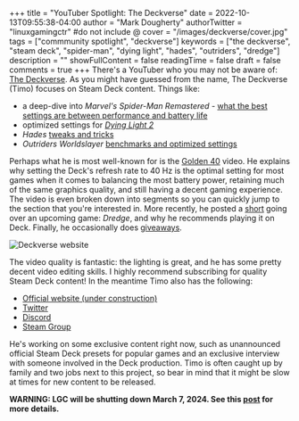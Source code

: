 +++
title = "YouTuber Spotlight: The Deckverse"
date = 2022-10-13T09:55:38-04:00
author = "Mark Dougherty"
authorTwitter = "linuxgamingctr" #do not include @
cover = "/images/deckverse/cover.jpg"
tags = ["commmunity spotlight", "deckverse"]
keywords = ["the deckverse", "steam deck", "spider-man", "dying light", "hades", "outriders", "dredge"]
description = ""
showFullContent = false
readingTime = false
draft = false
comments = true
+++
There's a YouTuber who you may not be aware of: [The Deckverse](https://www.youtube.com/c/TheDeckverse/featured). As you might have guessed from the name, The Deckverse (Timo) focuses on Steam Deck content. Things like:
- a deep-dive into *Marvel's Spider-Man Remastered* - [what the best settings are between performance and battery life](https://www.youtube.com/watch?v=2CKsRN_2B0A)
- optimized settings for [*Dying Light 2*](https://www.youtube.com/watch?v=z89xo_C3P3c)
- *Hades* [tweaks and tricks](https://www.youtube.com/watch?v=UmpQdWZWQK4)
- *Outriders Worldslayer* [benchmarks and optimized settings](https://www.youtube.com/watch?v=XrpeCvw5WrE)

Perhaps what he is most well-known for is the [Golden 40](https://youtu.be/DA2EqFqIPM4) video. He explains why setting the Deck's refresh rate to 40 Hz is the optimal setting for most games when it comes to balancing the most battery power, retaining much of the same graphics quality, and still having a decent gaming experience. The video is even broken down into segments so you can quickly jump to the section that you're interested in. More recently, he posted a [short](https://www.youtube.com/shorts/wfkPf6D6znQ) going over an upcoming game: *Dredge*, and why he recommends playing it on Deck. Finally, he occasionally does [giveaways](https://youtu.be/3fJBDwNm0M8).

![Deckverse website](/images/deckverse/website.jpg)

The video quality is fantastic: the lighting is great, and he has some pretty decent video editing skills. I highly recommend subscribing for quality Steam Deck content! In the meantime Timo also has the following:
- [Official website (under construction)](https://www.deckver.se/)
- [Twitter](https://twitter.com/TDeckverse)
- [Discord](https://discord.gg/E2BmFhA3gT)
- [Steam Group](https://steamcommunity.com/groups/TheDeckverse)

He's working on some exclusive content right now, such as unannounced official Steam Deck presets for popular games and an exclusive interview with someone involved in the Deck production. Timo is often caught up by family and two jobs next to this project, so bear in mind that it might be slow at times for new content to be released.

**WARNING: LGC will be shutting down March 7, 2024. See this [post](https://linuxgamingcentral.com/posts/the-end-of-lgc/) for more details.**
